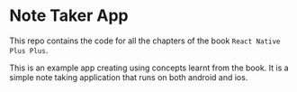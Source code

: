 # Note Taker App

This repo contains the code for all the chapters of the book `React Native Plus Plus`.

This is an example app creating using concepts learnt from the book.
It is a simple note taking application that runs on both android and ios.
